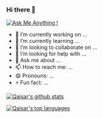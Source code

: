 ### Hi there 👋
[![Ask Me Anything !](https://img.shields.io/badge/Ask%20me-anything-1abc9c.svg)](https://GitHub.com/Qaisarm)


- 🔭 I’m currently working on ...
- 🌱 I’m currently learning ...
- 👯 I’m looking to collaborate on ...
- 🤔 I’m looking for help with ...
- 💬 Ask me about ...
- 📫 How to reach me: ...
- 😄 Pronouns: ...
- ⚡ Fun fact: ...

[![Qaisar's github stats](https://github-readme-stats.vercel.app/api?username=Qaisarm&theme=vue)](https://github.com/qaisarm/github-readme-stats)

[![Qaisar's top languages](https://github-readme-stats.vercel.app/api/top-langs/?username=Qaisarm&theme=blue-green)](https://github.com/qaisarm/github-readme-stats)
